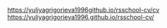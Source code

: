 https://yuliyagrigorieva1996github.io/rsschool-cv/cv
https://yuliyagrigorieva1996.github.io/rsschool-cv/

